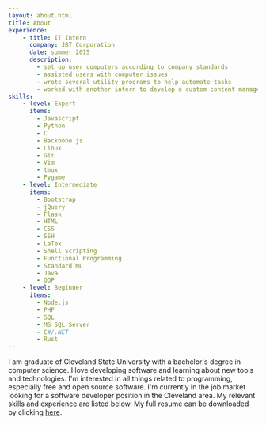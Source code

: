 ```yaml
---
layout: about.html
title: About
experience:
    - title: IT Intern
      company: JBT Corporation
      date: summer 2015
      description: 
        - set up user computers according to company standards
        - assisted users with computer issues
        - wrote several utility programs to help automate tasks
        - worked with another intern to develop a custom content management solution utilizing Microsoft SharePoint, C#/.NET, and HTML/CSS/JS
skills:
    - level: Expert
      items:
        - Javascript
        - Python
        - C
        - Backbone.js
        - Linux
        - Git
        - Vim
        - tmux
        - Pygame
    - level: Intermediate
      items:
        - Bootstrap
        - jQuery
        - Flask
        - HTML
        - CSS
        - SSH
        - LaTex
        - Shell Scripting
        - Functional Programming
        - Standard ML
        - Java
        - OOP
    - level: Beginner
      items:
        - Node.js
        - PHP
        - SQL
        - MS SQL Server
        - C#/.NET
        - Rust
---
```

I am graduate of Cleveland State University with a bachelor's degree in computer science.
I love developing software and learning about new tools and technologies.
I'm interested in all things related to programming, especially free and open source software.
I'm currently in the job market looking for a software developer position in the Cleveland area.
My relevant skills and experience are listed below. 
My full resume can be downloaded by clicking <a href="/assets/derek-morey-resume.pdf" download>here</a>.
